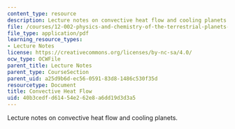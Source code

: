 ```yaml
---
content_type: resource
description: Lecture notes on convective heat flow and cooling planets.
file: /courses/12-002-physics-and-chemistry-of-the-terrestrial-planets-fall-2008/40b3cedfd61454e262e8a6dd19d3d3a5_MIT12_002f08_lec17.pdf
file_type: application/pdf
learning_resource_types:
- Lecture Notes
license: https://creativecommons.org/licenses/by-nc-sa/4.0/
ocw_type: OCWFile
parent_title: Lecture Notes
parent_type: CourseSection
parent_uid: a25d9b6d-ec56-0591-83d8-1486c530f35d
resourcetype: Document
title: Convective Heat Flow
uid: 40b3cedf-d614-54e2-62e8-a6dd19d3d3a5
---
```

Lecture notes on convective heat flow and cooling planets.